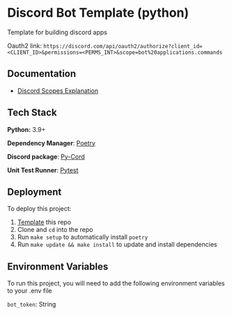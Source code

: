 
# Discord Bot Template (python)

Template for building discord apps  

Oauth2 link: `https://discord.com/api/oauth2/authorize?client_id=<CLIENT_ID>&permissions=<PERMS_INT>&scope=bot%20applications.commands`

## Documentation
- [Discord Scopes Explanation](https://discord.com/developers/docs/topics/oauth2)


## Tech Stack

**Python:** 3.9+

**Dependency Manager**: [Poetry](https://python-poetry.org/)  

**Discord package**: [Py-Cord](https://docs.pycord.dev/en/master/index.html)

**Unit Test Runner**: [Pytest](https://docs.pytest.org/en/stable/)

## Deployment

To deploy this project:
1. [Template](https://github.com/dragid10/discord-bot-template/generate) this repo
1. Clone and `cd` into the repo
1. Run `make setup` to automatically install `poetry`
1. Run `make update && make install` to update and install dependencies

## Environment Variables

To run this project, you will need to add the following environment variables to your .env file

`bot_token`: String

